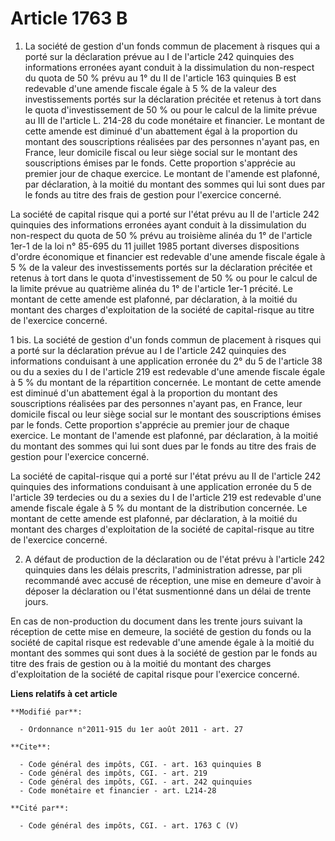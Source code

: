 # Article 1763 B

1. La société de gestion d'un fonds commun de placement à risques qui a porté sur la déclaration prévue au I de l'article 242
quinquies des informations erronées ayant conduit à la dissimulation du non-respect du quota de 50 % prévu au 1° du II de
l'article 163 quinquies B est redevable d'une amende fiscale égale à 5 % de la valeur des investissements portés sur la
déclaration précitée et retenus à tort dans le quota d'investissement de 50 % ou pour le calcul de la limite prévue au III de
l'article L. 214-28 du code monétaire et financier. Le montant de cette amende est diminué d'un abattement égal à la
proportion du montant des souscriptions réalisées par des personnes n'ayant pas, en France, leur domicile fiscal ou leur
siège social sur le montant des souscriptions émises par le fonds. Cette proportion s'apprécie au premier jour de chaque
exercice. Le montant de l'amende est plafonné, par déclaration, à la moitié du montant des sommes qui lui sont dues par le
fonds au titre des frais de gestion pour l'exercice concerné. 

La société de capital risque qui a porté sur l'état prévu au II de l'article 242 quinquies des informations erronées ayant
conduit à la dissimulation du non-respect du quota de 50 % prévu au troisième alinéa du 1° de l'article 1er-1 de la loi n°
85-695 du 11 juillet 1985 portant diverses dispositions d'ordre économique et financier est redevable d'une amende fiscale
égale à 5 % de la valeur des investissements portés sur la déclaration précitée et retenus à tort dans le quota
d'investissement de 50 % ou pour le calcul de la limite prévue au quatrième alinéa du 1° de l'article 1er-1 précité. Le
montant de cette amende est plafonné, par déclaration, à la moitié du montant des charges d'exploitation de la société de
capital-risque au titre de l'exercice concerné. 

1 bis. La société de gestion d'un fonds commun de placement à risques qui a porté sur la déclaration prévue au I de l'article
242 quinquies des informations conduisant à une application erronée du 2° du 5 de l'article 38 ou du a sexies du I de
l'article 219 est redevable d'une amende fiscale égale à 5 % du montant de la répartition concernée. Le montant de cette
amende est diminué d'un abattement égal à la proportion du montant des souscriptions réalisées par des personnes n'ayant pas,
en France, leur domicile fiscal ou leur siège social sur le montant des souscriptions émises par le fonds. Cette proportion
s'apprécie au premier jour de chaque exercice. Le montant de l'amende est plafonné, par déclaration, à la moitié du montant
des sommes qui lui sont dues par le fonds au titre des frais de gestion pour l'exercice concerné. 

La société de capital-risque qui a porté sur l'état prévu au II de l'article 242 quinquies des informations conduisant à une
application erronée du 5 de l'article 39 terdecies ou du a sexies du I de l'article 219 est redevable d'une amende fiscale
égale à 5 % du montant de la distribution concernée. Le montant de cette amende est plafonné, par déclaration, à la moitié du
montant des charges d'exploitation de la société de capital-risque au titre de l'exercice concerné. 

2. A défaut de production de la déclaration ou de l'état prévu à l'article 242 quinquies dans les délais prescrits,
l'administration adresse, par pli recommandé avec accusé de réception, une mise en demeure d'avoir à déposer la déclaration
ou l'état susmentionné dans un délai de trente jours. 

En cas de non-production du document dans les trente jours suivant la réception de cette mise en demeure, la société de
gestion du fonds ou la société de capital risque est redevable d'une amende égale à la moitié du montant des sommes qui sont
dues à la société de gestion par le fonds au titre des frais de gestion ou à la moitié du montant des charges d'exploitation
de la société de capital risque pour l'exercice concerné.

**Liens relatifs à cet article**

	**Modifié par**:

	  - Ordonnance n°2011-915 du 1er août 2011 - art. 27

	**Cite**:

	  - Code général des impôts, CGI. - art. 163 quinquies B
	  - Code général des impôts, CGI. - art. 219
	  - Code général des impôts, CGI. - art. 242 quinquies
	  - Code monétaire et financier - art. L214-28

	**Cité par**:

	  - Code général des impôts, CGI. - art. 1763 C (V)
